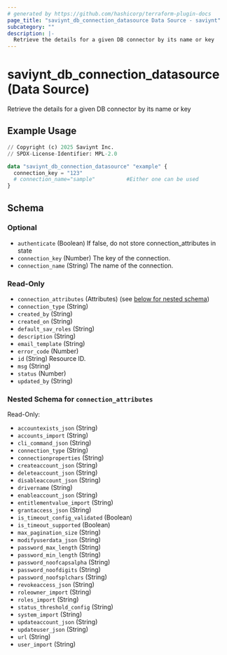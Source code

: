 ```yaml
---
# generated by https://github.com/hashicorp/terraform-plugin-docs
page_title: "saviynt_db_connection_datasource Data Source - saviynt"
subcategory: ""
description: |-
  Retrieve the details for a given DB connector by its name or key
---
```


# saviynt_db_connection_datasource (Data Source)

Retrieve the details for a given DB connector by its name or key

## Example Usage

```terraform
// Copyright (c) 2025 Saviynt Inc.
// SPDX-License-Identifier: MPL-2.0

data "saviynt_db_connection_datasource" "example" {
  connection_key = "123"
  # connection_name="sample"          #Either one can be used   
}
```

<!-- schema generated by tfplugindocs -->
## Schema

### Optional

- `authenticate` (Boolean) If false, do not store connection_attributes in state
- `connection_key` (Number) The key of the connection.
- `connection_name` (String) The name of the connection.

### Read-Only

- `connection_attributes` (Attributes) (see [below for nested schema](#nestedatt--connection_attributes))
- `connection_type` (String)
- `created_by` (String)
- `created_on` (String)
- `default_sav_roles` (String)
- `description` (String)
- `email_template` (String)
- `error_code` (Number)
- `id` (String) Resource ID.
- `msg` (String)
- `status` (Number)
- `updated_by` (String)

<a id="nestedatt--connection_attributes"></a>
### Nested Schema for `connection_attributes`

Read-Only:

- `accountexists_json` (String)
- `accounts_import` (String)
- `cli_command_json` (String)
- `connection_type` (String)
- `connectionproperties` (String)
- `createaccount_json` (String)
- `deleteaccount_json` (String)
- `disableaccount_json` (String)
- `drivername` (String)
- `enableaccount_json` (String)
- `entitlementvalue_import` (String)
- `grantaccess_json` (String)
- `is_timeout_config_validated` (Boolean)
- `is_timeout_supported` (Boolean)
- `max_pagination_size` (String)
- `modifyuserdata_json` (String)
- `password_max_length` (String)
- `password_min_length` (String)
- `password_noofcapsalpha` (String)
- `password_noofdigits` (String)
- `password_noofsplchars` (String)
- `revokeaccess_json` (String)
- `roleowner_import` (String)
- `roles_import` (String)
- `status_threshold_config` (String)
- `system_import` (String)
- `updateaccount_json` (String)
- `updateuser_json` (String)
- `url` (String)
- `user_import` (String)
